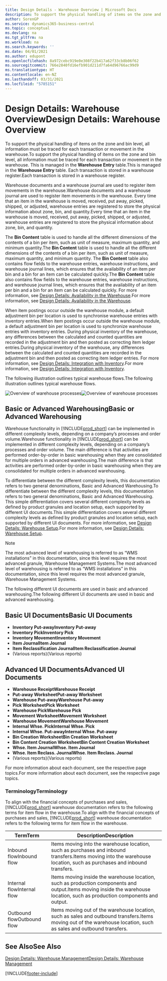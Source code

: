```yaml
---
title: Design Details - Warehouse Overview | Microsoft Docs
description: To support the physical handling of items on the zone and bin level, all information must be traced for each transaction or movement in the warehouse. This is managed in the **Warehouse Entry** table. Each transaction is stored in a warehouse register.
author: SorenGP
ms.service: dynamics365-business-central
ms.topic: conceptual
ms.devlang: na
ms.tgt_pltfrm: na
ms.workload: na
ms.search.keywords: ''
ms.date: 04/01/2021
ms.author: edupont
ms.openlocfilehash: 8a972cebc919e0e308f22b417a62f33cb8b06f62
ms.sourcegitcommit: 766e2840fd16efb901d211d7fa64d96766ac99d9
ms.translationtype: HT
ms.contentlocale: en-NZ
ms.lasthandoff: 03/31/2021
ms.locfileid: "5785151"
---
```

# <a name="design-details-warehouse-overview"></a><span data-ttu-id="4fae9-105">Design Details: Warehouse Overview</span><span class="sxs-lookup"><span data-stu-id="4fae9-105">Design Details: Warehouse Overview</span></span>
<span data-ttu-id="4fae9-106">To support the physical handling of items on the zone and bin level, all information must be traced for each transaction or movement in the warehouse.</span><span class="sxs-lookup"><span data-stu-id="4fae9-106">To support the physical handling of items on the zone and bin level, all information must be traced for each transaction or movement in the warehouse.</span></span> <span data-ttu-id="4fae9-107">This is managed in the **Warehouse Entry** table.</span><span class="sxs-lookup"><span data-stu-id="4fae9-107">This is managed in the **Warehouse Entry** table.</span></span> <span data-ttu-id="4fae9-108">Each transaction is stored in a warehouse register.</span><span class="sxs-lookup"><span data-stu-id="4fae9-108">Each transaction is stored in a warehouse register.</span></span>  

<span data-ttu-id="4fae9-109">Warehouse documents and a warehouse journal are used to register item movements in the warehouse.</span><span class="sxs-lookup"><span data-stu-id="4fae9-109">Warehouse documents and a warehouse journal are used to register item movements in the warehouse.</span></span> <span data-ttu-id="4fae9-110">Every time that an item in the warehouse is moved, received, put away, picked, shipped, or adjusted, warehouse entries are registered to store the physical information about zone, bin, and quantity.</span><span class="sxs-lookup"><span data-stu-id="4fae9-110">Every time that an item in the warehouse is moved, received, put away, picked, shipped, or adjusted, warehouse entries are registered to store the physical information about zone, bin, and quantity.</span></span>

<span data-ttu-id="4fae9-111">The **Bin Content** table is used to handle all the different dimensions of the contents of a bin per item, such as unit of measure, maximum quantity, and minimum quantity.</span><span class="sxs-lookup"><span data-stu-id="4fae9-111">The **Bin Content** table is used to handle all the different dimensions of the contents of a bin per item, such as unit of measure, maximum quantity, and minimum quantity.</span></span> <span data-ttu-id="4fae9-112">The **Bin Content** table also contains flow fields to the warehouse entries, warehouse instructions, and warehouse journal lines, which ensures that the availability of an item per bin and a bin for an item can be calculated quickly.</span><span class="sxs-lookup"><span data-stu-id="4fae9-112">The **Bin Content** table also contains flow fields to the warehouse entries, warehouse instructions, and warehouse journal lines, which ensures that the availability of an item per bin and a bin for an item can be calculated quickly.</span></span> <span data-ttu-id="4fae9-113">For more information, see [Design Details: Availability in the Warehouse](design-details-availability-in-the-warehouse.md).</span><span class="sxs-lookup"><span data-stu-id="4fae9-113">For more information, see [Design Details: Availability in the Warehouse](design-details-availability-in-the-warehouse.md).</span></span>  

<span data-ttu-id="4fae9-114">When item postings occur outside the warehouse module, a default adjustment bin per location is used to synchronise warehouse entries with inventory entries.</span><span class="sxs-lookup"><span data-stu-id="4fae9-114">When item postings occur outside the warehouse module, a default adjustment bin per location is used to synchronize warehouse entries with inventory entries.</span></span> <span data-ttu-id="4fae9-115">During physical inventory of the warehouse, any differences between the calculated and counted quantities are recorded in the adjustment bin and then posted as correcting item ledger entries.</span><span class="sxs-lookup"><span data-stu-id="4fae9-115">During physical inventory of the warehouse, any differences between the calculated and counted quantities are recorded in the adjustment bin and then posted as correcting item ledger entries.</span></span> <span data-ttu-id="4fae9-116">For more information, see [Design Details: Integration with Inventory](design-details-integration-with-inventory.md).</span><span class="sxs-lookup"><span data-stu-id="4fae9-116">For more information, see [Design Details: Integration with Inventory](design-details-integration-with-inventory.md).</span></span>  

<span data-ttu-id="4fae9-117">The following illustration outlines typical warehouse flows.</span><span class="sxs-lookup"><span data-stu-id="4fae9-117">The following illustration outlines typical warehouse flows.</span></span>  

<span data-ttu-id="4fae9-118">![Overview of warehouse processes](media/design_details_warehouse_management_overview.png "Overview of warehouse processes")</span><span class="sxs-lookup"><span data-stu-id="4fae9-118">![Overview of warehouse processes](media/design_details_warehouse_management_overview.png "Overview of warehouse processes")</span></span>  

## <a name="basic-or-advanced-warehousing"></a><span data-ttu-id="4fae9-119">Basic or Advanced Warehousing</span><span class="sxs-lookup"><span data-stu-id="4fae9-119">Basic or Advanced Warehousing</span></span>  
<span data-ttu-id="4fae9-120">Warehouse functionality in [!INCLUDE[prod_short](includes/prod_short.md)] can be implemented in different complexity levels, depending on a company’s processes and order volume.</span><span class="sxs-lookup"><span data-stu-id="4fae9-120">Warehouse functionality in [!INCLUDE[prod_short](includes/prod_short.md)] can be implemented in different complexity levels, depending on a company’s processes and order volume.</span></span> <span data-ttu-id="4fae9-121">The main difference is that activities are performed order-by-order in basic warehousing when they are consolidated for multiple orders in advanced warehousing.</span><span class="sxs-lookup"><span data-stu-id="4fae9-121">The main difference is that activities are performed order-by-order in basic warehousing when they are consolidated for multiple orders in advanced warehousing.</span></span>  

 <span data-ttu-id="4fae9-122">To differentiate between the different complexity levels, this documentation refers to two general denominations, Basic and Advanced Warehousing.</span><span class="sxs-lookup"><span data-stu-id="4fae9-122">To differentiate between the different complexity levels, this documentation refers to two general denominations, Basic and Advanced Warehousing.</span></span> <span data-ttu-id="4fae9-123">This simple differentiation covers several different complexity levels as defined by product granules and location setup, each supported by different UI documents.</span><span class="sxs-lookup"><span data-stu-id="4fae9-123">This simple differentiation covers several different complexity levels as defined by product granules and location setup, each supported by different UI documents.</span></span> <span data-ttu-id="4fae9-124">For more information, see [Design Details: Warehouse Setup](design-details-warehouse-setup.md).</span><span class="sxs-lookup"><span data-stu-id="4fae9-124">For more information, see [Design Details: Warehouse Setup](design-details-warehouse-setup.md).</span></span>  

> [!NOTE]  
>  <span data-ttu-id="4fae9-125">The most advanced level of warehousing is referred to as “WMS installations” in this documentation, since this level requires the most advanced granule, Warehouse Management Systems.</span><span class="sxs-lookup"><span data-stu-id="4fae9-125">The most advanced level of warehousing is referred to as “WMS installations” in this documentation, since this level requires the most advanced granule, Warehouse Management Systems.</span></span>  

 <span data-ttu-id="4fae9-126">The following different UI documents are used in basic and advanced warehousing.</span><span class="sxs-lookup"><span data-stu-id="4fae9-126">The following different UI documents are used in basic and advanced warehousing.</span></span>  

## <a name="basic-ui-documents"></a><span data-ttu-id="4fae9-127">Basic UI Documents</span><span class="sxs-lookup"><span data-stu-id="4fae9-127">Basic UI Documents</span></span>  

-   <span data-ttu-id="4fae9-128">**Inventory Put-away**</span><span class="sxs-lookup"><span data-stu-id="4fae9-128">**Inventory Put-away**</span></span>  
-   <span data-ttu-id="4fae9-129">**Inventory Pick**</span><span class="sxs-lookup"><span data-stu-id="4fae9-129">**Inventory Pick**</span></span>  
-   <span data-ttu-id="4fae9-130">**Inventory Movement**</span><span class="sxs-lookup"><span data-stu-id="4fae9-130">**Inventory Movement**</span></span>  
-   <span data-ttu-id="4fae9-131">**Item Journal**</span><span class="sxs-lookup"><span data-stu-id="4fae9-131">**Item Journal**</span></span>  
-   <span data-ttu-id="4fae9-132">**Item Reclassification Journal**</span><span class="sxs-lookup"><span data-stu-id="4fae9-132">**Item Reclassification Journal**</span></span>  
-   <span data-ttu-id="4fae9-133">(Various reports)</span><span class="sxs-lookup"><span data-stu-id="4fae9-133">(Various reports)</span></span>  

## <a name="advanced-ui-documents"></a><span data-ttu-id="4fae9-134">Advanced UI Documents</span><span class="sxs-lookup"><span data-stu-id="4fae9-134">Advanced UI Documents</span></span>  

-   <span data-ttu-id="4fae9-135">**Warehouse Receipt**</span><span class="sxs-lookup"><span data-stu-id="4fae9-135">**Warehouse Receipt**</span></span>  
-   <span data-ttu-id="4fae9-136">**Put-away Worksheet**</span><span class="sxs-lookup"><span data-stu-id="4fae9-136">**Put-away Worksheet**</span></span>  
-   <span data-ttu-id="4fae9-137">**Warehouse Put-away**</span><span class="sxs-lookup"><span data-stu-id="4fae9-137">**Warehouse Put-away**</span></span>  
-   <span data-ttu-id="4fae9-138">**Pick Worksheet**</span><span class="sxs-lookup"><span data-stu-id="4fae9-138">**Pick Worksheet**</span></span>  
-   <span data-ttu-id="4fae9-139">**Warehouse Pick**</span><span class="sxs-lookup"><span data-stu-id="4fae9-139">**Warehouse Pick**</span></span>  
-   <span data-ttu-id="4fae9-140">**Movement Worksheet**</span><span class="sxs-lookup"><span data-stu-id="4fae9-140">**Movement Worksheet**</span></span>  
-   <span data-ttu-id="4fae9-141">**Warehouse Movement**</span><span class="sxs-lookup"><span data-stu-id="4fae9-141">**Warehouse Movement**</span></span>  
-   <span data-ttu-id="4fae9-142">**Internal Whse. Pick**</span><span class="sxs-lookup"><span data-stu-id="4fae9-142">**Internal Whse. Pick**</span></span>  
-   <span data-ttu-id="4fae9-143">**Internal Whse. Put-away**</span><span class="sxs-lookup"><span data-stu-id="4fae9-143">**Internal Whse. Put-away**</span></span>  
-   <span data-ttu-id="4fae9-144">**Bin Creation Worksheet**</span><span class="sxs-lookup"><span data-stu-id="4fae9-144">**Bin Creation Worksheet**</span></span>  
-   <span data-ttu-id="4fae9-145">**Bin Content Creation Worksheet**</span><span class="sxs-lookup"><span data-stu-id="4fae9-145">**Bin Content Creation Worksheet**</span></span>  
-   <span data-ttu-id="4fae9-146">**Whse. Item Journal**</span><span class="sxs-lookup"><span data-stu-id="4fae9-146">**Whse. Item Journal**</span></span>  
-   <span data-ttu-id="4fae9-147">**Whse. Item Reclass. Journal**</span><span class="sxs-lookup"><span data-stu-id="4fae9-147">**Whse. Item Reclass. Journal**</span></span>  
-   <span data-ttu-id="4fae9-148">(Various reports)</span><span class="sxs-lookup"><span data-stu-id="4fae9-148">(Various reports)</span></span>  

<span data-ttu-id="4fae9-149">For more information about each document, see the respective page topics.</span><span class="sxs-lookup"><span data-stu-id="4fae9-149">For more information about each document, see the respective page topics.</span></span>  

### <a name="terminology"></a><span data-ttu-id="4fae9-150">Terminology</span><span class="sxs-lookup"><span data-stu-id="4fae9-150">Terminology</span></span>  
<span data-ttu-id="4fae9-151">To align with the financial concepts of purchases and sales, [!INCLUDE[prod_short](includes/prod_short.md)] warehouse documentation refers to the following terms for item flow in the warehouse.</span><span class="sxs-lookup"><span data-stu-id="4fae9-151">To align with the financial concepts of purchases and sales, [!INCLUDE[prod_short](includes/prod_short.md)] warehouse documentation refers to the following terms for item flow in the warehouse.</span></span>  

|<span data-ttu-id="4fae9-152">Term</span><span class="sxs-lookup"><span data-stu-id="4fae9-152">Term</span></span>|<span data-ttu-id="4fae9-153">Description</span><span class="sxs-lookup"><span data-stu-id="4fae9-153">Description</span></span>|  
|----------|---------------------------------------|  
|<span data-ttu-id="4fae9-154">Inbound flow</span><span class="sxs-lookup"><span data-stu-id="4fae9-154">Inbound flow</span></span>|<span data-ttu-id="4fae9-155">Items moving into the warehouse location, such as purchases and inbound transfers.</span><span class="sxs-lookup"><span data-stu-id="4fae9-155">Items moving into the warehouse location, such as purchases and inbound transfers.</span></span>|  
|<span data-ttu-id="4fae9-156">Internal flow</span><span class="sxs-lookup"><span data-stu-id="4fae9-156">Internal flow</span></span>|<span data-ttu-id="4fae9-157">Items moving inside the warehouse location, such as production components and output.</span><span class="sxs-lookup"><span data-stu-id="4fae9-157">Items moving inside the warehouse location, such as production components and output.</span></span>|  
|<span data-ttu-id="4fae9-158">Outbound flow</span><span class="sxs-lookup"><span data-stu-id="4fae9-158">Outbound flow</span></span>|<span data-ttu-id="4fae9-159">Items moving out of the warehouse location, such as sales and outbound transfers.</span><span class="sxs-lookup"><span data-stu-id="4fae9-159">Items moving out of the warehouse location, such as sales and outbound transfers.</span></span>|  

## <a name="see-also"></a><span data-ttu-id="4fae9-160">See Also</span><span class="sxs-lookup"><span data-stu-id="4fae9-160">See Also</span></span>  
 [<span data-ttu-id="4fae9-161">Design Details: Warehouse Management</span><span class="sxs-lookup"><span data-stu-id="4fae9-161">Design Details: Warehouse Management</span></span>](design-details-warehouse-management.md)


[!INCLUDE[footer-include](includes/footer-banner.md)]